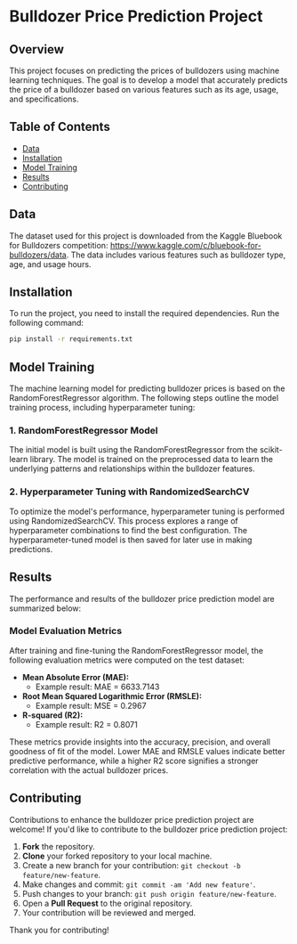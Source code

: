 # Bulldozer Price Prediction Project

## Overview

This project focuses on predicting the prices of bulldozers using machine learning techniques. The goal is to develop a model that accurately predicts the price of a bulldozer based on various features such as its age, usage, and specifications.

## Table of Contents

- [Data](#data)
- [Installation](#installation)
- [Model Training](#model-training)
- [Results](#results)
- [Contributing](#contributing)

## Data

The dataset used for this project is downloaded from the Kaggle Bluebook for Bulldozers competition: https://www.kaggle.com/c/bluebook-for-bulldozers/data. The data includes various features such as bulldozer type, age, and usage hours.

## Installation

To run the project, you need to install the required dependencies. Run the following command:

```bash
pip install -r requirements.txt
```

## Model Training

The machine learning model for predicting bulldozer prices is based on the RandomForestRegressor algorithm. The following steps outline the model training process, including hyperparameter tuning:

### 1. RandomForestRegressor Model

The initial model is built using the RandomForestRegressor from the scikit-learn library. The model is trained on the preprocessed data to learn the underlying patterns and relationships within the bulldozer features.

### 2. Hyperparameter Tuning with RandomizedSearchCV

To optimize the model's performance, hyperparameter tuning is performed using RandomizedSearchCV. This process explores a range of hyperparameter combinations to find the best configuration. The hyperparameter-tuned model is then saved for later use in making predictions.

## Results

The performance and results of the bulldozer price prediction model are summarized below:

### Model Evaluation Metrics

After training and fine-tuning the RandomForestRegressor model, the following evaluation metrics were computed on the test dataset:

- **Mean Absolute Error (MAE):**
  - Example result: MAE = 6633.7143
- **Root Mean Squared Logarithmic Error (RMSLE):**
  - Example result: MSE = 0.2967
- **R-squared (R2):**
  - Example result: R2 = 0.8071

These metrics provide insights into the accuracy, precision, and overall goodness of fit of the model. Lower MAE and RMSLE values indicate better predictive performance, while a higher R2 score signifies a stronger correlation with the actual bulldozer prices.

## Contributing

Contributions to enhance the bulldozer price prediction project are welcome! If you'd like to contribute to the bulldozer price prediction project:

1. **Fork** the repository.
2. **Clone** your forked repository to your local machine.
3. Create a new branch for your contribution: `git checkout -b feature/new-feature`.
4. Make changes and commit: `git commit -am 'Add new feature'`.
5. Push changes to your branch: `git push origin feature/new-feature`.
6. Open a **Pull Request** to the original repository.
7. Your contribution will be reviewed and merged.

Thank you for contributing!
